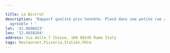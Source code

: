 ```yaml
---

title: Le Bistrot
description: 'Rapport qualité prix honnête. Placé dans une petite rue au calme, moment
  agréable ! '
lat: '41.8600423'
lon: '12.4938104'
address: Via delle 7 Chiese, 160 00145 Rome Italy
tags: Restaurant,Pizzeria,Italien,Pâte
---
```

